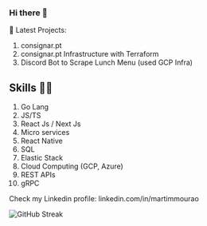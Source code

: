 ### Hi there 👋

👷 Latest Projects: 

1. consignar.pt
2. consignar.pt Infrastructure with Terraform
3. Discord Bot to Scrape Lunch Menu (used GCP Infra)

## Skills 👨‍💻

1. Go Lang
2. JS/TS
3. React Js / Next Js
4. Micro services
5. React Native
6. SQL
7. Elastic Stack
8. Cloud Computing (GCP, Azure)
9. REST APIs
10. gRPC


Check my Linkedin profile: linkedin.com/in/martimmourao  

<div>
  <img src="https://streak-stats.demolab.com?user=mdmourao&theme=dark" alt="GitHub Streak" />
</div>

<div>
  <img vertical-align="baseline" src="https://github-readme-stats-nu-eight-50.vercel.app/api/top-langs/?username=mdmourao&hide_progress=true&langs_count=6&theme=dark"  alt=""/>
  <img vertical-align="baseline" src="https://github-readme-stats-nu-eight-50.vercel.app/api?username=mdmourao&show_icons=true&theme=dark&hide_title=true&rank_icon=github&hide_rank=true&hide=contribs"  alt=""/>

</div>
